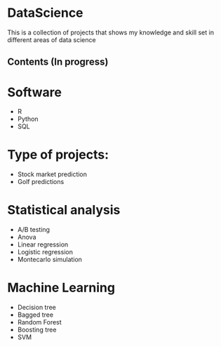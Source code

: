 # DataScience
This is a collection of projects that shows my knowledge and skill set in different areas of data science

## Contents (In progress)

# Software

* R
* Python
* SQL

# Type of projects:

* Stock market prediction
* Golf predictions

# Statistical analysis

* A/B testing
* Anova
* Linear regression
* Logistic regression
* Montecarlo simulation

# Machine Learning

* Decision tree
* Bagged tree
* Random Forest
* Boosting tree
* SVM




